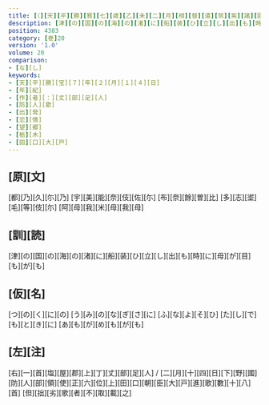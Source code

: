 ```yaml
---
title: [（][天][平][勝][寳][七][歳][乙][未][二][月][相][替][遣][筑][紫][諸][國][防][人][等][歌][）]
description: [津][の][国][の][海][の][渚][に][船][装][ひ][立][し][出][も][時][に][母][が][目][も][が][も]
position: 4383
category: [巻]20
version: '1.0'
volume: 20
comparison:
- [な][し]
keywords:
- [天][平][勝][宝][７][年][２][月][１][４][日]
- [年][紀]
- [作][者][：][丈][部][足][人]
- [防][人][歌]
- [出][発]
- [恋][情]
- [望][郷]
- [栃][木]
- [田][口][大][戸]
---
```


## [原][文]

[都][乃][久][尓][乃] [宇][美][能][奈][伎][佐][尓] [布][奈][餘][曽][比] [多][志][埿][毛][等][伎][尓] [阿][母][我][米][母][我][母]

## [訓][読]

[津][の][国][の][海][の][渚][に][船][装][ひ][立][し][出][も][時][に][母][が][目][も][が][も]

## [仮][名]

[つ][の][く][に][の] [う][み][の][な][ぎ][さ][に] [ふ][な][よ][そ][ひ] [た][し][で][も][と][き][に] [あ][も][が][め][も][が][も]

## [左][注]

[右][一][首][塩][屋][郡][上][丁][丈][部][足][人] / [二][月][十][四][日][下][野][國][防][人][部][領][使][正][六][位][上][田][口][朝][臣][大][戸][進][歌][數][十][八][首] [但][拙][劣][歌][者][不][取][載][之]
